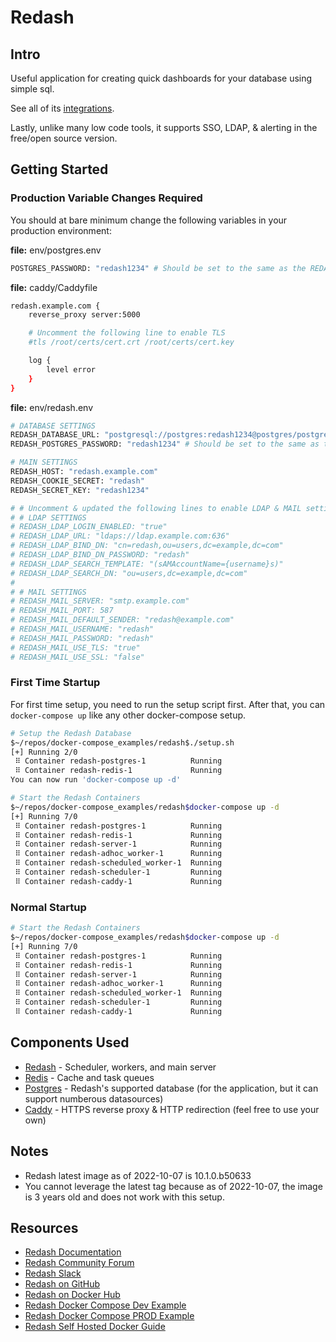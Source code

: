 # Redash

## Intro

Useful application for creating quick dashboards for your database using simple sql.

See all of its [integrations](https://redash.io/integrations).

Lastly, unlike many low code tools, it supports SSO, LDAP, & alerting in the free/open source version.

## Getting Started

### Production Variable Changes Required

You should at bare minimum change the following variables in your production environment:

__file:__ env/postgres.env

```bash
POSTGRES_PASSWORD: "redash1234" # Should be set to the same as the REDASH_POSTGRES_PASSWORD in redash.env

```

__file:__ caddy/Caddyfile

```bash
redash.example.com {
    reverse_proxy server:5000

    # Uncomment the following line to enable TLS
    #tls /root/certs/cert.crt /root/certs/cert.key

    log {
        level error
    }
}

```


__file:__ env/redash.env

```bash
# DATABASE SETTINGS
REDASH_DATABASE_URL: "postgresql://postgres:redash1234@postgres/postgres"
REDASH_POSTGRES_PASSWORD: "redash1234" # Should be set to the same as the POSTGRES_PASSWORD in postgres.env

# MAIN SETTINGS
REDASH_HOST: "redash.example.com"
REDASH_COOKIE_SECRET: "redash"
REDASH_SECRET_KEY: "redash1234"

# # Uncomment & updated the following lines to enable LDAP & MAIL settings
# # LDAP SETTINGS
# REDASH_LDAP_LOGIN_ENABLED: "true"
# REDASH_LDAP_URL: "ldaps://ldap.example.com:636"
# REDASH_LDAP_BIND_DN: "cn=redash,ou=users,dc=example,dc=com"
# REDASH_LDAP_BIND_DN_PASSWORD: "redash"
# REDASH_LDAP_SEARCH_TEMPLATE: "(sAMAccountName={username}s)"
# REDASH_LDAP_SEARCH_DN: "ou=users,dc=example,dc=com"
#
# # MAIL SETTINGS
# REDASH_MAIL_SERVER: "smtp.example.com"
# REDASH_MAIL_PORT: 587
# REDASH_MAIL_DEFAULT_SENDER: "redash@example.com"
# REDASH_MAIL_USERNAME: "redash"
# REDASH_MAIL_PASSWORD: "redash"
# REDASH_MAIL_USE_TLS: "true"
# REDASH_MAIL_USE_SSL: "false"

```

### First Time Startup

For first time setup, you need to run the setup script first.  After that, you can `docker-compose up` like any other docker-compose setup.

```bash
# Setup the Redash Database
$~/repos/docker-compose_examples/redash$./setup.sh
[+] Running 2/0
 ⠿ Container redash-postgres-1          Running                        0.0s
 ⠿ Container redash-redis-1             Running                        0.0s
You can now run 'docker-compose up -d'

# Start the Redash Containers
$~/repos/docker-compose_examples/redash$docker-compose up -d
[+] Running 7/0
 ⠿ Container redash-postgres-1          Running                        0.0s
 ⠿ Container redash-redis-1             Running                        0.0s
 ⠿ Container redash-server-1            Running                        0.0s
 ⠿ Container redash-adhoc_worker-1      Running                        0.0s
 ⠿ Container redash-scheduled_worker-1  Running                        0.0s
 ⠿ Container redash-scheduler-1         Running                        0.0s
 ⠿ Container redash-caddy-1             Running                        0.0s
```

### Normal Startup

```bash
# Start the Redash Containers
$~/repos/docker-compose_examples/redash$docker-compose up -d
[+] Running 7/0
 ⠿ Container redash-postgres-1          Running                        0.0s
 ⠿ Container redash-redis-1             Running                        0.0s
 ⠿ Container redash-server-1            Running                        0.0s
 ⠿ Container redash-adhoc_worker-1      Running                        0.0s
 ⠿ Container redash-scheduled_worker-1  Running                        0.0s
 ⠿ Container redash-scheduler-1         Running                        0.0s
 ⠿ Container redash-caddy-1             Running                        0.0s
```

## Components Used

- [Redash](https://redash.io) - Scheduler, workers, and main server
- [Redis](https://redis.io) - Cache and task queues
- [Postgres](https://www.postgresql.org) - Redash's supported database (for the application, but it can support numberous datasources)
- [Caddy](https://caddyserver.com) - HTTPS reverse proxy & HTTP redirection (feel free to use your own)

## Notes

- Redash latest image as of 2022-10-07 is 10.1.0.b50633
- You cannot leverage the latest tag because as of 2022-10-07, the image is 3 years old and does not work with this setup.

## Resources

- [Redash Documentation](https://redash.io/help/)
- [Redash Community Forum](https://discuss.redash.io/)
- [Redash Slack](https://redash.io/slack)
- [Redash on GitHub](https://github.com/getredash/redash)
- [Redash on Docker Hub](https://hub.docker.com/r/redash/redash/)
- [Redash Docker Compose Dev Example](https://github.com/getredash/redash/blob/master/docker-compose.yml)
- [Redash Docker Compose PROD Example](https://github.com/getredash/setup/blob/master/data/docker-compose.yml)
- [Redash Self Hosted Docker Guide](https://redash.io/help/open-source/dev-guide/docker)
